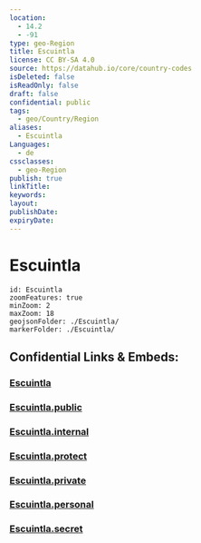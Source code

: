 ```yaml
---
location:
  - 14.2
  - -91
type: geo-Region
title: Escuintla
license: CC BY-SA 4.0
source: https://datahub.io/core/country-codes
isDeleted: false
isReadOnly: false
draft: false
confidential: public
tags:
  - geo/Country/Region
aliases:
  - Escuintla
Languages:
  - de
cssclasses:
  - geo-Region
publish: true
linkTitle:
keywords:
layout:
publishDate:
expiryDate:
---
```


# Escuintla

```leaflet
id: Escuintla
zoomFeatures: true 
minZoom: 2 
maxZoom: 18
geojsonFolder: ./Escuintla/
markerFolder: ./Escuintla/
```


## Confidential Links & Embeds: 

### [Escuintla](/_Standards/Earth/Continent/America~Central/Guatemala/Departments~Guatemala/Escuintla.md) 

### [Escuintla.public](/_public/Earth/Continent/America~Central/Guatemala/Departments~Guatemala/Escuintla.public.md) 

### [Escuintla.internal](/_internal/Earth/Continent/America~Central/Guatemala/Departments~Guatemala/Escuintla.internal.md) 

### [Escuintla.protect](/_protect/Earth/Continent/America~Central/Guatemala/Departments~Guatemala/Escuintla.protect.md) 

### [Escuintla.private](/_private/Earth/Continent/America~Central/Guatemala/Departments~Guatemala/Escuintla.private.md) 

### [Escuintla.personal](/_personal/Earth/Continent/America~Central/Guatemala/Departments~Guatemala/Escuintla.personal.md) 

### [Escuintla.secret](/_secret/Earth/Continent/America~Central/Guatemala/Departments~Guatemala/Escuintla.secret.md)

